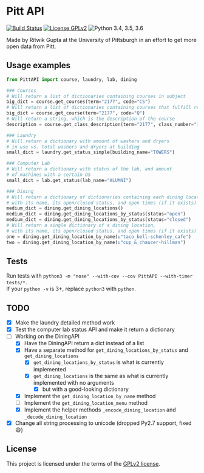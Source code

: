 # Pitt API
[![Build Status](https://travis-ci.org/Pitt-CSC/PittAPI.svg?branch=master)](https://travis-ci.org/Pitt-CSC/PittAPI)
[![License GPLv2](https://img.shields.io/badge/license-GPLv2-blue.svg)](LICENSE)
![Python 3.4, 3.5, 3.6](https://img.shields.io/badge/python-3.4%2C%203.5%2C%203.6-green.svg)

Made by Ritwik Gupta at the University of Pittsburgh in an effort to get more open data from Pitt. 

## Usage examples

```python
from PittAPI import course, laundry, lab, dining

### Courses
# Will return a list of dictionaries containing courses in subject
big_dict = course.get_courses(term="2177", code="CS")
# Will return a list of dictionaries containing courses that fulfill requirement
big_dict = course.get_course(term="2177", code="Q")
# Will return a string, which is the description of the course
description = course.get_class_description(term="2177", class_number="10163")

### Laundry
# Will return a dictionary with amount of washers and dryers
# in use vs. total washers and dryers at building
small_dict = laundry.get_status_simple(building_name="TOWERS")

### Computer Lab
# Will return a dictionary with status of the lab, and amount
# of machines with a certain OS
small_dict = lab.get_status(lab_name="ALUMNI")

### Dining
# Will return a dictionary of dictionaries containing each dining location,
# with its name, its open/closed status, and open times (if it exists)
medium_dict = dining.get_dining_locations()
medium_dict = dining.get_dining_locations_by_status(status="open")
medium_dict = dining.get_dining_locations_by_status(status="closed")
# Will return a single dictionary of a dining location,
# with its name, its open/closed status, and open times (if it exists)
one = dining.get_dining_location_by_name(u"taco_bell-schenley_cafe")
two = dining.get_dining_location_by_name(u"cup_&_chaucer-hillman")
```

## Tests
Run tests with `python3 -m "nose" --with-cov --cov PittAPI --with-timer tests/*`.  
If your `python -v` is 3+, replace `python3` with `python`.

## TODO
* [x] Make the laundry detailed method work
* [x] Test the computer lab status API and make it return a dictionary
* [ ] Working on the DiningAPI
    * [x] Have the DiningAPI return a dict instead of a list
    * [x] Have a separate method for `get_dining_locations_by_status` and `get_dining_locations`
        * [x] `get_dining_locations_by_status` is what is currently implemented
        * [x] `get_dining_locations` is the same as what is currently implemented with no arguments
            * [x] but with a good-looking dictionary
    * [x] Implement the `get_dining_location_by_name` method
    * [ ] Implement the `get_dining_location_menu` method
    * [x] Implement the helper methods `_encode_dining_location` and `_decode_dining_location`
* [x] Change all string processing to unicode (dropped Py2.7 support, fixed :smile:)

## License

This project is licensed under the terms of the [GPLv2 license](LICENSE).
